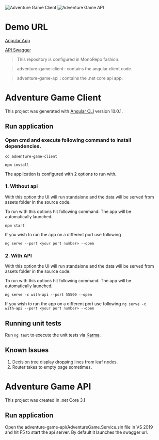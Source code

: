 ![Adventure Game Client](https://github.com/ShivendraKu/choose-your-adventure/workflows/Adventure%20Game%20Client/badge.svg)
![Adventure Game API](https://github.com/ShivendraKu/choose-your-adventure/workflows/Adventure%20Game%20API/badge.svg)

# Demo URL
[Angular App](https://shivendra-cyo.azurewebsites.net/)

[API Swagger](https://shivendra-cyo-api.azurewebsites.net/swagger)

> This repository is configured in MonoRepo fashion.

> adventure-game-client : contains the angular client code. 

> adventure-game-api : contains the .net core api app. 


# Adventure Game Client

This project was generated with [Angular CLI](https://github.com/angular/angular-cli) version 10.0.1.

## Run application

### Open cmd and execute following command to install dependencies. 
`cd adventure-game-client`

`npm install`

The application is configured with 2 options to run with. 
### 1. Without api
With this option the UI will run standalone and the data will be served from assets folder in the source code.

To run with this options hit following command. The app will be automatically launched.

`npm start`

If you wish to run the app on a different port use following

`ng serve --port <your port number> --open`

### 2. With API
With this option the UI will run standalone and the data will be served from assets folder in the source code.

To run with this options hit following command. The app will be automatically launched.

`ng serve -c with-api --port 55500 --open`

If you wish to run the app on a different port use following
`ng serve -c with-api --port <your port number> --open`

## Running unit tests

Run `ng test` to execute the unit tests via [Karma](https://karma-runner.github.io).


## Known Issues
1. Decision tree display dropping lines from leaf nodes. 
2. Router takes to empty page sometimes. 


# Adventure Game API

This project was created in .net Core 3.1

## Run application

Open the adventure-game-api/AdventureGame.Service.sln file in VS 2019 and hit F5 to start the api server. By default it launches the swagger url. 
